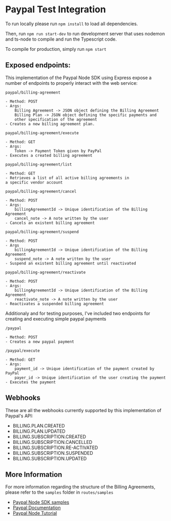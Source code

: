 # Paypal Test Integration

To run locally please run `npm install` to load all dependencies.

Then, run `npm run start-dev` to run development server that uses nodemon and ts-node to compile and run the Typescript code.

To compile for production, simply run `npm start`

## Exposed endpoints:

This implementation of the Paypal Node SDK using Express expose a number of endpoints to properly interact with the web service:

`paypal/billing-agreement` 

    - Method: POST
    - Args:
        Billing Agreement -> JSON object defining the Billing Agreement
        Billing Plan -> JSON object defining the specific payments and
        other specification of the agreement
    - Creates a new billing agreement plan.

`paypal/billing-agreement/execute`
    
    - Method: GET
    - Args: 
        Token -> Payment Token given by PayPal
    - Executes a created billing agreement

`paypal/billing-agreement/list`

    - Method: GET
    - Retrieves a list of all active billing agreements in
    a specific vendor account

`paypal/billing-agreement/cancel`

    - Method: POST
    - Args:
        billingAgreementId -> Unique identification of the Billing Agreement
        cancel_note -> A note written by the user
    - Cancels an existent billing agreement

`paypal/billing-agreement/suspend`

    - Method: POST
    - Args
        billingAgreementId -> Unique identification of the Billing Agreement
        suspend_note -> A note written by the user
    - Suspend an existent billing agreement until reactivated

`paypal/billing-agreement/reactivate`

    - Method: POST
    - Args:
        billingAgreementId -> Unique identification of the Billing Agreement
        reactivate_note -> A note written by the user
    - Reactivates a suspended billing agreement

Additionaly and for testing purposes, I've included two endpoints for creating and
executing simple paypal payments

`/paypal`

    - Method: POST
    - Creates a new paypal payment

`/paypal/execute`

    - Method: GET
    - Args:
        payment_id -> Unique identification of the payment created by PayPal
        payer_id -> Unique identification of the user creating the payment
    - Executes the payment

## Webhooks

These are all the webhooks currently supported by this implementation of Paypal's API:

- BILLING.PLAN.CREATED
- BILLING.PLAN.UPDATED
- BILLING.SUBSCRIPTION.CREATED
- BILLING.SUBSCRIPTION.CANCELLED
- BILLING.SUBSCRIPTION.RE-ACTIVATED
- BILLING.SUBSCRIPTION.SUSPENDED
- BILLING.SUBSCRIPTION.UPDATED

## More Information

For more information regarding the structure of the Billing Agreements, please refer to the `samples` folder in `routes/samples`

- [Paypal Node SDK samples](https://github.com/paypal/PayPal-node-SDK/tree/master/samples)
- [Paypal Documentation](https://developer.paypal.com/docs/)
- [Paypal Node Tutorial](https://devblog.paypal.com/building-a-web-app-with-node-js-the-paypal-sdk/)
